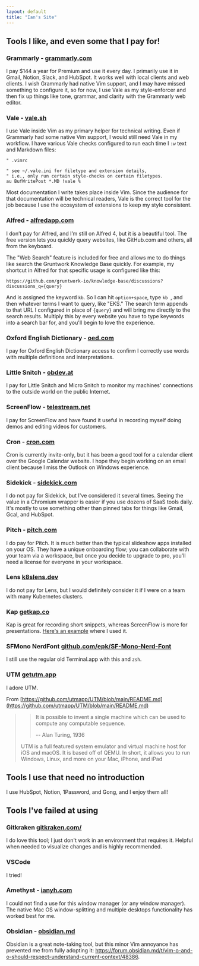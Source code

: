 ```yaml
---
layout: default
title: "Ian's Site"
---
```


## Tools I like, and even some that I pay for! 

### Grammarly - [grammarly.com](https://grammarly.com)
I pay $144 a year for Premium and use it every day. I primarily use it in Gmail, Notion, Slack, and HubSpot. It works well with local clients and web clients. I wish Grammarly had native Vim support, and I may have missed something to configure it, so for now, I use Vale as my style-enforcer and then fix up things like tone, grammar, and clarity with the Grammarly web editor.

### Vale - [vale.sh](https://vale.sh/)
I use Vale inside Vim as my primary helper for technical writing. Even if Grammarly had some native Vim support, I would still need Vale in my workflow. I have various Vale checks configured to run each time I `:w` text and Markdown files:

  ```
  " .vimrc

  " see ~/.vale.ini for filetype and extension details,
  " i.e., only run certain style-checks on certain filetypes.
  au BufWritePost *.MD !vale %
  ```

Most documentation I write takes place inside Vim. Since the audience for that documentation will be technical readers, Vale is the correct tool for the job because I use the ecosystem of extensions to keep my style consistent.

### Alfred - [alfredapp.com](https://www.alfredapp.com/)
I don’t pay for Alfred, and I’m still on Alfred 4, but it is a beautiful tool. The free version lets you quickly query websites, like GitHub.com and others, all from the keyboard.

The "Web Search" feature is included for free and allows me to do things like search the Gruntwork Knowledge Base quickly. For example, my shortcut in Alfred for that specific usage is configured like this:

  ```
  https://github.com/gruntwork-io/knowledge-base/discussions?discussions_q={query}
  ```

And is assigned the keyword `kb`. So I can hit `option+space`, type `kb `, and then whatever terms I want to query, like "EKS." The search term appends to that URL I configured in place of `{query}`  and will bring me directly to the search results. Multiply this by every website you have to type keywords into a search bar for, and you'll begin to love the experience.


### Oxford English Dictionary - [oed.com](https://www.oed.com/)
I pay for Oxford English Dictionary access to confirm I correctly use words with multiple definitions and interpretations.

### Little Snitch - [obdev.at](https://www.obdev.at/products/littlesnitch/index.html)
I pay for Little Snitch and Micro Snitch to monitor my machines' connections to the outside world on the public Internet.

### ScreenFlow - [telestream.net](http://www.telestream.net/screenflow/overview.htm)
I pay for ScreenFlow and have found it useful in recording myself doing demos and editing videos for customers.

### Cron - [cron.com](https://cron.com/)
Cron is currently invite-only, but it has been a good tool for a calendar client over the Google Calendar website. I hope they begin working on an email client because I miss the Outlook on Windows experience.

### Sidekick - [sidekick.com](https://www.meetsidekick.com/)
I do not pay for Sidekick, but I've considered it several times. Seeing the value in a Chromium wrapper is easier if you use dozens of SaaS tools daily. It's mostly to use something other than pinned tabs for things like Gmail, Gcal, and HubSpot.

### Pitch - [pitch.com](https://pitch.com/)
I do pay for Pitch. It is much better than the typical slideshow apps installed on your OS. They have a unique onboarding flow; you can collaborate with your team via a workspace, but once you decide to upgrade to pro, you'll need a license for everyone in your workspace. 

### Lens [k8slens.dev](https://k8slens.dev/)
I do not pay for Lens, but I would definitely consider it if I were on a team with many Kubernetes clusters. 

### Kap [getkap.co](https://getkap.co/)
Kap is great for recording short snippets, whereas ScreenFlow is more for presentations. [Here's an example](https://medium.com/@iangrunt/a-visual-checklist-for-writing-production-grade-terraform-modules-42f092fa7071) where I used it. 

### SFMono NerdFont [github.com/epk/SF-Mono-Nerd-Font](https://github.com/epk/SF-Mono-Nerd-Font)
I still use the regular old Terminal.app with this and `zsh`. 

### UTM [getutm.app](https://getutm.app/)
I adore UTM. 

From [https://github.com/utmapp/UTM/blob/main/README.md](https://github.com/utmapp/UTM/blob/main/README.md)
>>It is possible to invent a single machine which can be used to compute any computable sequence.
>>
>>-- Alan Turing, 1936
>
>UTM is a full featured system emulator and virtual machine host for iOS and macOS. It is based off of QEMU. In short, it allows you to run Windows, Linux, and more on your Mac, iPhone, and iPad

## Tools I use that need no introduction 
I use HubSpot, Notion, 1Password, and Gong, and I enjoy them all!

## Tools I've failed at using

### Gitkraken [gitkraken.com/](https://www.gitkraken.com/)
I do love this tool; I just don't work in an environment that requires it. Helpful when needed to visualize changes and is highly recommended. 

### VSCode
I tried!

### Amethyst - [ianyh.com](https://ianyh.com/amethyst/)
I could not find a use for this window manager (or any window manager). The native Mac OS window-splitting and multiple desktops functionality has worked best for me.

### Obsidian - [obsidian.md](https://obsidian.md/)
Obsidian is a great note-taking tool, but this minor Vim annoyance has prevented me from fully adopting it: https://forum.obsidian.md/t/vim-o-and-o-should-respect-understand-current-context/48386.

